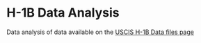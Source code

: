 # H-1B Data Analysis

Data analysis of data available on the [USCIS H-1B Data files page](https://www.uscis.gov/tools/reports-and-studies/h-1b-employer-data-hub/h-1b-employer-data-hub-files)
